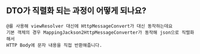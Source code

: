 ## DTO가 직렬화 되는 과정이 어떻게 되나요?


```
@를 사용해 viewResolver 대신에 HttpMessageConvert가 대신 동작하는데요
기본 객체의 경우 MappingJackson2HttpMessageConverter가 동작해 json으로 직렬화 해서
HTTP Body에 문자 내용을 직접 반환해줍니다.
```

